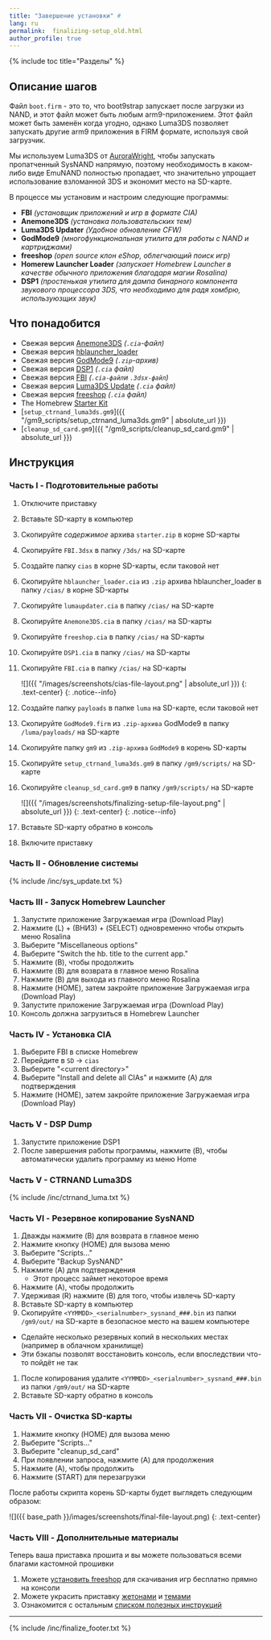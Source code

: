 ```yaml
---
title: "Завершение установки" #
lang: ru
permalink:  finalizing-setup_old.html
author_profile: true
---
```


{% include toc title="Разделы" %}

## Описание шагов

Файл `boot.firm` - это то, что boot9strap запускает после загрузки из NAND, и этот файл может быть любым arm9-приложением. Этот файл может быть заменён когда угодно, однако Luma3DS позволяет запускать другие arm9 приложения в FIRM формате, используя свой загрузчик.

Мы используем Luma3DS от [AuroraWright](https://github.com/AuroraWright/), чтобы запускать пропатченный SysNAND напрямую, поэтому необходимость в каком-либо виде EmuNAND полностью пропадает, что значительно упрощает использование взломанной 3DS и экономит место на SD-карте.

В процессе мы установим и настроим следующие программы:    

+  **FBI** *(установщик приложений и игр в формате CIA)*
+  **Anemone3DS** *(установка пользовательских тем)*
+  **Luma3DS Updater** *(Удобное обновление CFW)*
+  **GodMode9** *(многофункциональная утилита для работы с NAND и картриджами)*
+  **freeshop** *(open source клон eShop, облегчающий поиск игр)*
+  **Homerew Launcher Loader** *(запускает Homebrew Launcher в качестве обычного приложения благодаря магии Rosalina)*
+  **DSP1** *(простенькая утилита для дампа бинарного компонента звукового процессора 3DS, что необходимо для радя хомбрю, используюзщих звук)*

## Что понадобится

* Свежая версия [Anemone3DS](https://github.com/astronautlevel2/Anemone3DS/releases/latest) *(`.cia`-файл)*
* Свежая версия [hblauncher_loader](https://github.com/yellows8/hblauncher_loader/releases/latest)
* Свежая версия [GodMode9](https://github.com/d0k3/GodMode9/releases/latest) *(`.zip`-архив)*
* Свежая версия [DSP1](https://github.com/zoogie/DSP1/releases/latest) *(`.cia` файл)*
* Свежая версия [FBI](https://github.com/Steveice10/FBI/releases/latest) *(`.cia-файл`и `.3dsx-файл`)*
* Свежая версия [Luma3DS Update](https://github.com/KunoichiZ/lumaupdate/releases/latest) *(`.cia` файл)*
* Свежая версия [freeshop](https://notabug.org/arc13/freeShop/releases) *(`.cia` файл)*
* The Homebrew [Starter Kit](http://smealum.github.io/ninjhax2/starter.zip)
* [`setup_ctrnand_luma3ds.gm9`]({{ "/gm9_scripts/setup_ctrnand_luma3ds.gm9" | absolute_url }})
* [`cleanup_sd_card.gm9`]({{ "/gm9_scripts/cleanup_sd_card.gm9" | absolute_url }})

## Инструкция

### Часть I - Подготовительные работы

1. Отключите приставку
1. Вставьте SD-карту в компьютер
1. Скопируйте _содержимое_ архива `starter.zip` в корне SD-карты
1. Скопируйте `FBI.3dsx` в папку `/3ds/` на SD-карте
1. Создайте папку `cias` в корне SD-карты, если таковой нет
1. Скопируйте `hblauncher_loader.cia` из `.zip` архива hblauncher_loader в папку `/cias/` в корне SD-карты
1. Скопируйте `lumaupdater.cia` в папку `/cias/` на SD-карте
1. Скопируйте `Anemone3DS.cia` в папку `/cias/` на SD-карты
1. Скопируйте `freeshop.cia` в папку `/cias/` на SD-карты
1. Скопируйте `DSP1.cia` в папку `/cias/` на SD-карты
1. Скопируйте `FBI.cia` в папку `/cias/` на SD-карты

    ![]({{ "/images/screenshots/cias-file-layout.png" | absolute_url }})
	{: .text-center}
    {: .notice--info}

1. Создайте папку `payloads` в папке `luma` на SD-карте, если таковой нет
1. Скопируйте `GodMode9.firm` из `.zip-архива` GodMode9 в папку `/luma/payloads/` на SD-карте
1. Скопируйте папку `gm9` из `.zip-архива` `GodMode9` в корень SD-карты
1. Скопируйте `setup_ctrnand_luma3ds.gm9` в папку `/gm9/scripts/` на SD-карте
1. Скопируйте `cleanup_sd_card.gm9` в папку `/gm9/scripts/` на SD-карте

    ![]({{ "/images/screenshots/finalizing-setup-file-layout.png" | absolute_url }})
	{: .text-center}
    {: .notice--info}

1. Вставьте SD-карту обратно в консоль
1. Включите приставку

### Часть II - Обновление системы

{% include /inc/sys_update.txt %}

### Часть III - Запуск Homebrew Launcher

1. Запустите приложение Загружаемая игра (Download Play)
1. Нажмите (L) + (ВНИЗ) + (SELECT) одновременно чтобы открыть меню Rosalina
1. Выберите "Miscellaneous options"
1. Выберите "Switch the hb. title to the current app."
1. Нажмите (B), чтобы продолжить
1. Нажмите (B) для возврата в главное меню Rosalina
1. Нажмите (B) для выхода из главного меню Rosalina
1. Нажмите (HOME), затем закройте приложение Загружаемая игра (Download Play)
1. Запустите приложение Загружаемая игра (Download Play)
1. Консоль должна загрузиться в Homebrew Launcher

### Часть IV - Установка CIA

1. Выберите FBI в списке Homebrew
1. Перейдите в `SD` -> `cias`
1. Выберите "\<current directory>"
1. Выберите "Install and delete all CIAs" и нажмите (A) для подтверждения
1. Нажмите (HOME), затем закройте приложение Загружаемая игра (Download Play)

### Часть V - DSP Dump

1. Запустите приложение DSP1
1. После завершения работы программы, нажмите (B), чтобы автоматически удалить программу из меню Home

### Часть V - CTRNAND Luma3DS

{% include /inc/ctrnand_luma.txt %}

### Часть VI - Резервное копирование SysNAND

1. Дважды нажмите (B) для возврата в главное меню
1. Нажмите кнопку (HOME) для вызова меню
1. Выберите "Scripts..."
1. Выберите "Backup SysNAND"
1. Нажмите (A) для подтверждения
	+ Этот процесс займет некоторое время
1. Нажмите (A), чтобы продолжить
1. Удерживая (R) нажмите (B) для того, чтобы извлечь SD-карту
1. Вставьте SD-карту в компьютер
1. Скопируйте `<YYMMDD>_<serialnumber>_sysnand_###.bin` из папки `/gm9/out/` на SD-карте в безопасное место на вашем компьютере
  + Сделайте несколько резервных копий в нескольких местах (например в облачном хранилище)
  + Эти бэкапы позволят восстановить консоль, если впоследствии что-то пойдёт не так
1. После копирования удалите `<YYMMDD>_<serialnumber>_sysnand_###.bin` из папки `/gm9/out/` на SD-карте
1. Вставьте SD-карту обратно в консоль

### Часть VII - Очистка SD-карты

1. Нажмите кнопку (HOME) для вызова меню
1. Выберите "Scripts..."
1. Выберите "cleanup_sd_card"
1. При появлении запроса, нажмите (A) для продолжения
1. Нажмите (A), чтобы продолжить
1. Нажмите (START) для перезагрузки

После работы скрипта корень SD-карты будет выглядеть следующим образом: 

![]({{ base_path }}/images/screenshots/final-file-layout.png)
{: .text-center}

### Часть VIII - Дополнительные материалы

Теперь ваша приставка прошита и вы можете пользоваться всеми благами кастомной прошивки

1. Можете [установить freeshop](freeshop) для скачивания игр бесплатно прямно на консоли
1. Можете украсить приставку [жетонами](badges) и [темами](themes)
1. Ознакомится с остальным [списком полезных инструкций](addons)

___

{% include /inc/finalize_footer.txt %}